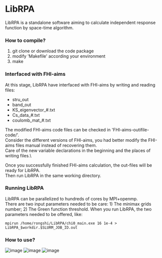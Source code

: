 # LibRPA
LibRPA is a standalone software aiming to calculate independent response function by space-time algorithm.
### How to compile?
1. git clone or download the code package
2. modify 'Makefile' according your environment
3. make

### Interfaced with FHI-aims
At this stage, LibRPA have interfaced with FHI-aims by writing and reading files:
- stru_out
- band_out
- KS_eigenvector_#.txt
- Cs_data_#.txt
- coulomb_mat_#.txt

The modified FHI-aims code files can be checked in 'FHI-aims-outifile-code/'. \
Consider the different versions of FHI-aims, you had better modify the FHI-aims files manual instead of recovering them.\
Care of the new variable declarations in the beginning and the places of writing files.\

Once you successfully finished FHI-aims calculation, the out-files will be ready for LibRPA. \
Then run LibRPA in the same working directory.

### Running LibRPA
LibRPA can be parallelized to hundreds of cores by MPI+openmp.\
There are two input parameters needed to be care: 1) The minimax grids number; 2) The Green function threshold.
When you run LibRPA, the two parameters needed to be offered, like:
```
mpirun /home/rongshi/LibRPA/chi0_main.exe 16 1e-4 > LibRPA_$workdir.$SLURM_JOB_ID.out
```

### How to use?

![image](https://github.com/Srlive1201/LibRPA/blob/master/doc/IMG/farmwork.png)
![image](https://github.com/Srlive1201/LibRPA/blob/master/doc/IMG/FHI-aims_interface.png)
![image](https://github.com/Srlive1201/LibRPA/blob/master/doc/IMG/parallell-schem.png)
